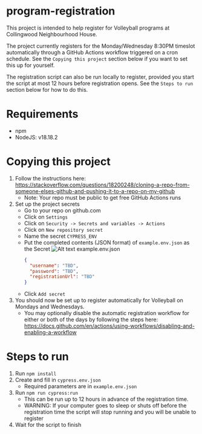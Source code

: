 # program-registration
This project is intended to help register for Volleyball programs at Collingwood Neighbourhood House.

The project currently registers for the Monday/Wednesday 8:30PM timeslot automatically through a GitHub Actions workflow triggered on a cron schedule. See the `Copying this project` section below if you want to set this up for yourself.

The registration script can also be run locally to register, provided you start the script at most 12 hours before registration opens. See the `Steps to run` section below for how to do this.

# Requirements

- npm
- NodeJS: v18.18.2

# Copying this project

1. Follow the instructions here: https://stackoverflow.com/questions/18200248/cloning-a-repo-from-someone-elses-github-and-pushing-it-to-a-repo-on-my-github
   - Note: Your repo must be public to get free GitHub Actions runs
2. Set up the project secrets
   - Go to your repo on github.com
   - Click on `Settings`
   - Click on `Security -> Secrets and variables -> Actions`
   - Click on `New repository secret`
   - Name the secret `CYPRESS_ENV`
   - Put the completed contents (JSON format) of `example.env.json` as the Secret
     ![Alt text](/addSecretExample.png?raw=true)
     example.env.json
     ```json
     {
       "username": "TBD",
       "password": "TBD",
       "registrationUrl": "TBD"
     }
     ```
   - Click `Add secret`
3. You should now be set up to register automatically for Volleyball on Mondays and Wednesdays.
   - You may optionally disable the automatic registration workflow for either or both of the days by following the steps here: https://docs.github.com/en/actions/using-workflows/disabling-and-enabling-a-workflow

# Steps to run

1. Run `npm install`
2. Create and fill in `cypress.env.json`
   - Required parameters are in `example.env.json`
3. Run `npm run cypress:run`
   - This can be run up to 12 hours in advance of the registration time.
   - WARNING: If your computer goes to sleep or shuts off before the registration time the script will stop running and you will be unable to register
4. Wait for the script to finish
